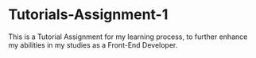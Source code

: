 # Tutorials-Assignment-1
This is a Tutorial Assignment for my learning process, to further enhance my abilities in my studies as a Front-End Developer.
